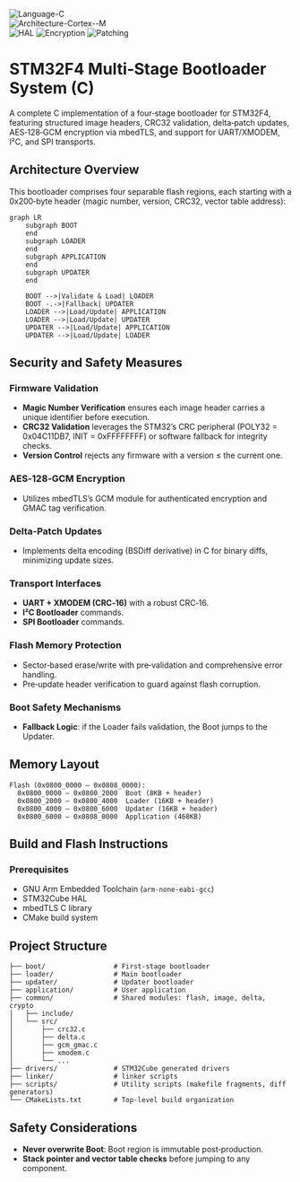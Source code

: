 ![Language-C](https://img.shields.io/badge/Language-C-blue)  
![Architecture-Cortex--M](https://img.shields.io/badge/Architecture-Cortex--M4-blueviolet)  
![HAL](https://img.shields.io/badge/Library-HAL-green)
![Encryption](https://img.shields.io/badge/Encryption_Library-MBEDTLS-cyan)
![Patching](https://img.shields.io/badge/Delta_Patch-JANPATCH-green)

# STM32F4 Multi‑Stage Bootloader System (C)

A complete C implementation of a four‑stage bootloader for STM32F4, featuring structured image headers, CRC32 validation, delta‑patch updates, AES‑128‑GCM encryption via mbedTLS, and support for UART/XMODEM, I²C, and SPI transports.

## Architecture Overview

This bootloader comprises four separable flash regions, each starting with a 0x200‑byte header (magic number, version, CRC32, vector table address):

```mermaid
graph LR
    subgraph BOOT
    end
    subgraph LOADER
    end
    subgraph APPLICATION
    end
    subgraph UPDATER
    end

    BOOT -->|Validate & Load| LOADER
    BOOT -.->|Fallback| UPDATER
    LOADER -->|Load/Update| APPLICATION
    LOADER -->|Load/Update| UPDATER
    UPDATER -->|Load/Update| APPLICATION
    UPDATER -->|Load/Update| LOADER
```

## Security and Safety Measures

### Firmware Validation
- **Magic Number Verification** ensures each image header carries a unique identifier before execution.
- **CRC32 Validation** leverages the STM32’s CRC peripheral (POLY32 = 0x04C11DB7, INIT = 0xFFFFFFFF) or software fallback for integrity checks.
- **Version Control** rejects any firmware with a version ≤ the current one.

### AES‑128‑GCM Encryption
- Utilizes mbedTLS’s GCM module for authenticated encryption and GMAC tag verification.

### Delta‑Patch Updates
- Implements delta encoding (BSDiff derivative) in C for binary diffs, minimizing update sizes.

### Transport Interfaces
- **UART + XMODEM (CRC‑16)** with a robust CRC‑16.
- **I²C Bootloader** commands.
- **SPI Bootloader** commands.

### Flash Memory Protection
- Sector‑based erase/write with pre‑validation and comprehensive error handling.
- Pre‑update header verification to guard against flash corruption.

### Boot Safety Mechanisms
- **Fallback Logic**: if the Loader fails validation, the Boot jumps to the Updater.

## Memory Layout

```
Flash (0x0800_0000 – 0x0808_0000):
  0x0800_0000 – 0x0800_2000  Boot (8KB + header)
  0x0800_2000 – 0x0800_4000  Loader (16KB + header)
  0x0800_4000 – 0x0800_6000  Updater (16KB + header)
  0x0800_6000 – 0x0808_0000  Application (468KB)
```

## Build and Flash Instructions

### Prerequisites
- GNU Arm Embedded Toolchain (`arm-none-eabi-gcc`)
- STM32Cube HAL
- mbedTLS C library
- CMake build system

## Project Structure

```
├── boot/                 # First‑stage bootloader
├── loader/               # Main bootloader
├── updater/              # Updater bootloader
├── application/          # User application
├── common/               # Shared modules: flash, image, delta, crypto
│   ├── include/
│   └── src/
│       ├── crc32.c
│       ├── delta.c
│       ├── gcm_gmac.c
│       ├── xmodem.c
│       └── ...
├── drivers/              # STM32Cube generated drivers
├── linker/               # linker scripts
├── scripts/              # Utility scripts (makefile fragments, diff generators)
└── CMakeLists.txt        # Top‑level build organization
```

## Safety Considerations
- **Never overwrite Boot**: Boot region is immutable post‑production.
- **Stack pointer and vector table checks** before jumping to any component.

